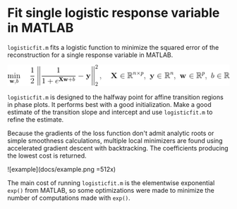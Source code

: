 # Fit single logistic response variable in MATLAB

`logisticfit.m` fits a logistic function to minimize the squared error of the reconstruction for a single response variable in MATLAB.

![opt](docs/opt.gif)

`logisticfit.m` is designed to the halfway point for affine transition regions in phase plots. It performs best with a good initialization. Make a good estimate of the transition slope and intercept and use `logisticfit.m` to refine the estimate.

Because the gradients of the loss function don't admit analytic roots or simple smoothness calculations, multiple local minimizers are found using accelerated gradient descent with backtracking. The coefficients producing the lowest cost is returned.

![example](docs/example.png =512x)

The main cost of running `logisticfit.m` is the elementwise exponential `exp()` from MATLAB, so some optimizations were made to minimize the number of computations made with `exp()`.
